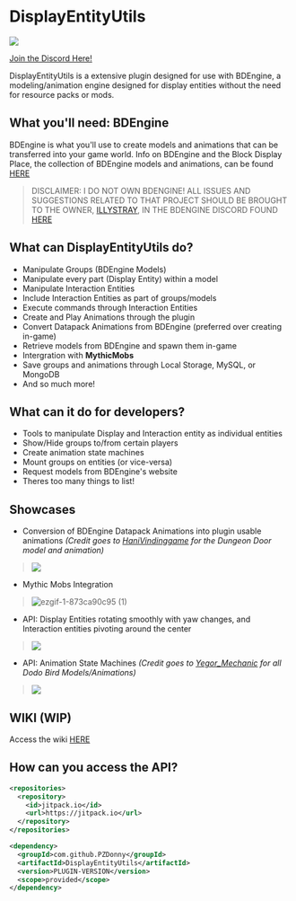 # DisplayEntityUtils
[![](https://jitpack.io/v/PZDonny/DisplayEntityUtils.svg)](https://jitpack.io/#PZDonny/DisplayEntityUtils)

[Join the Discord Here!](https://discord.gg/k3wtdG5fRZ)

DisplayEntityUtils is a extensive plugin designed for use with BDEngine, a modeling/animation engine designed for display entities without the need for resource packs or mods.

## What you'll need: BDEngine
BDEngine is what you'll use to create models and animations that can be transferred into your game world. Info on BDEngine and the Block Display Place, the collection of BDEngine models and animations, can be found [HERE](block-display.com)
> DISCLAIMER: I DO NOT OWN BDENGINE! ALL ISSUES AND SUGGESTIONS RELATED TO THAT PROJECT SHOULD BE BROUGHT TO THE OWNER, [ILLYSTRAY](https://illystray.com), IN THE BDENGINE DISCORD FOUND [HERE](https://discord.com/invite/VCeHfSd6Xa)
## What can DisplayEntityUtils do?
- Manipulate Groups (BDEngine Models)
- Manipulate every part (Display Entity) within a model
- Manipulate Interaction Entities
- Include Interaction Entities as part of groups/models
- Execute commands through Interaction Entities
- Create and Play Animations through the plugin
- Convert Datapack Animations from BDEngine (preferred over creating in-game)
- Retrieve models from BDEngine and spawn them in-game
- Intergration with **MythicMobs**
- Save groups and animations through Local Storage, MySQL, or MongoDB
- And so much more!

## What can it do for developers?
- Tools to manipulate Display and Interaction entity as individual entities
- Show/Hide groups to/from certain players
- Create animation state machines
- Mount groups on entities (or vice-versa)
- Request models from BDEngine's website
- Theres too many things to list!

## Showcases
- Conversion of BDEngine Datapack Animations into plugin usable animations *(Credit goes to [HaniVindinggame](https://block-display.com/author/hanivindinggame/) for the Dungeon Door model and animation)*
> ![](https://github.com/user-attachments/assets/0f53ea0d-3e91-4bd7-b811-8c59fafcd4fb)

- Mythic Mobs Integration
> ![ezgif-1-873ca90c95 (1)](https://github.com/user-attachments/assets/ee189856-3459-49b8-b75c-4c18d1b43818)

- API: Display Entities rotating smoothly with yaw changes, and Interaction entities pivoting around the center
> ![](https://github.com/user-attachments/assets/5c333cd4-71ba-4ad1-a631-f8ec648651f0)

- API: Animation State Machines *(Credit goes to [Yegor_Mechanic](https://block-display.com/author/yegor_mechanic/) for all Dodo Bird Models/Animations)*
> ![](https://github.com/user-attachments/assets/594a4ffe-89cf-4e49-aff5-2f8c43ea21ad)




## WIKI (WIP)
Access the wiki [HERE](https://github.com/PZDonny/DisplayEntityUtils/wiki)

## How can you access the API?
```xml
<repositories>
  <repository>
    <id>jitpack.io</id>
    <url>https://jitpack.io</url>
  </repository>
</repositories>

<dependency>
  <groupId>com.github.PZDonny</groupId>
  <artifactId>DisplayEntityUtils</artifactId>
  <version>PLUGIN-VERSION</version>
  <scope>provided</scope>
</dependency>
```

